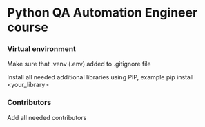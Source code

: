 # Python QA Automation Engineer course

### Virtual environment

Make sure that .venv (.env) added to .gitignore file

Install all needed additional libraries using PIP, example pip install <your_library>

### Contributors

Add all needed contributors
